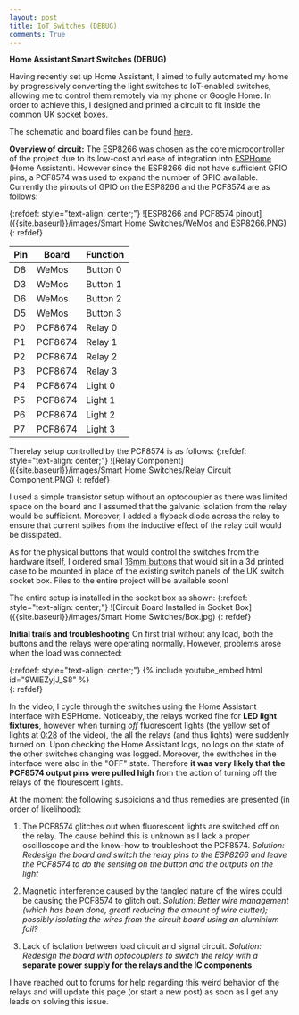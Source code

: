 ```yaml
---
layout: post
title: IoT Switches (DEBUG)
comments: True
---
```


**Home Assistant Smart Switches (DEBUG)**

Having recently set up Home Assistant, I aimed to fully automated my home by progressively converting the light switches to IoT-enabled switches, allowing me to control them remotely via my phone or Google Home. In order to achieve this, I designed and printed a circuit to fit inside the common UK socket boxes. 

The schematic and board files can be found [here](https://drive.google.com/drive/folders/12wY9pp_yQqgvI-wGeNEvtgR5eF559LbE?usp=sharing).

**Overview of circuit:**
The ESP8266 was chosen as the core microcontroller of the project due to its low-cost and ease of integration into [ESPHome](https://esphome.io/) (Home Assistant).
However since the ESP8266 did not have sufficient GPIO pins, a PCF8574 was used to expand the number of GPIO available. 
Currently the pinouts of GPIO on the ESP8266 and the PCF8574 are as follows: 

{:refdef: style="text-align: center;"}
![ESP8266 and PCF8574 pinout]({{site.baseurl}}/images/Smart Home Switches/WeMos and ESP8266.PNG)
{: refdef}

|Pin |Board   |Function |
|----|--------|---------|
|D8  |WeMos   |Button 0 |
|D3  |WeMos   |Button 1 |
|D6  |WeMos   |Button 2 |
|D5  |WeMos   |Button 3 |
|P0  |PCF8674 |Relay 0  |
|P1  |PCF8674 |Relay 1  |
|P2  |PCF8674 |Relay 2  |
|P3  |PCF8674 |Relay 3  |
|P4  |PCF8674 |Light 0  |
|P5  |PCF8674 |Light 1  |
|P6  |PCF8674 |Light 2  |
|P7  |PCF8674 |Light 3  |

Therelay setup controlled by the PCF8574 is as follows:
{:refdef: style="text-align: center;"}
![Relay Component]({{site.baseurl}}/images/Smart Home Switches/Relay Circuit Component.PNG)
{: refdef}

I used a simple transistor setup without an optocoupler as there was limited space on the board and I assumed that the galvanic isolation from the relay would be sufficient. Moreover, I added a flyback diode across the relay to ensure that current spikes from the inductive effect of the relay coil would be dissipated. 

As for the physical buttons that would control the switches from the hardware itself, I ordered small [16mm buttons](https://www.aliexpress.com/item/32896357009.html?spm=a2g0s.9042311.0.0.27424c4dng17cv) that would sit in a 3d printed case to be mounted in place of the existing switch panels of the UK switch socket box. Files to the entire project will be available soon! 

The entire setup is installed in the socket box as shown: 
{:refdef: style="text-align: center;"}
![Circuit Board Installed in Socket Box]({{site.baseurl}}/images/Smart Home Switches/Box.jpg)
{: refdef}

**Initial trails and troubleshooting**
On first trial without any load, both the buttons and the relays were operating normally. However, problems arose when the load was connected: 

{:refdef: style="text-align: center;"}
{% include youtube_embed.html id="9WlEZyjJ_S8" %}  
{: refdef}

In the video, I cycle through the switches using the Home Assistant interface with ESPHome. Noticeably, the relays worked fine for **LED light fixtures**, however when turning _off_ fluorescent lights (the yellow set of lights at [0:28](https://youtu.be/9WlEZyjJ_S8?t=28) of the video), the all the relays (and thus lights) were suddenly turned on. Upon checking the Home Assistant logs, no logs on the state of the other switches changing was logged. Moreover, the swithches in the interface were also in the "OFF" state. Therefore **it was very likely that the PCF8574 output pins were pulled high** from the action of turning off the relays of the flourescent lights. 

At the moment the following suspicions and thus remedies are presented (in order of likelihood):

1. The PCF8574 glitches out when fluorescent lights are switched off on the relay. The cause behind this is unknown as I lack a proper oscilloscope and the know-how to troubleshoot the PCF8574. 
_Solution: Redesign the board and switch the relay pins to the ESP8266 and leave the PCF8574 to do the sensing on the button and the outputs on the light_

2. Magnetic interference caused by the tangled nature of the wires could be causing the PCF8574 to glitch out.
_Solution: Better wire management (which has been done, greatl reducing the amount of wire clutter); possibly isolating the wires from the circuit board using an aluminium foil?_

3. Lack of isolation between load circuit and signal circuit. 
_Solution: Redesign the board with optocouplers to switch the relay with a_ **separate power supply for the relays and the IC components**.

I have reached out to forums for help regarding this weird behavior of the relays and will update this page (or start a new post) as soon as I get any leads on solving this issue.